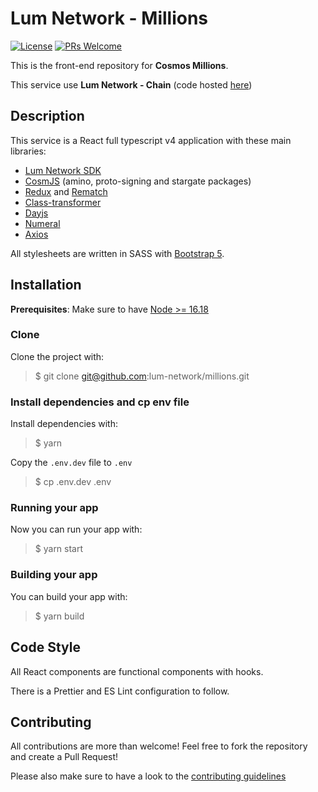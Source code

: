# Lum Network - Millions

[![License](https://img.shields.io/badge/License-Apache%202.0-blue.svg)](https://opensource.org/licenses/Apache-2.0)
[![PRs Welcome](https://img.shields.io/badge/PRs-welcome-brightgreen.svg)](https://github.com/lum-network/millions/pulls)

This is the front-end repository for **Cosmos Millions**.

This service use **Lum Network - Chain** (code hosted [here](https://github.com/lum-network/chain))

## Description

This service is a React full typescript v4 application with these main libraries:

- [Lum Network SDK](https://github.com/lum-network/sdk-javascript)
- [CosmJS](https://github.com/cosmos/cosmjs) (amino, proto-signing and stargate packages)
- [Redux](https://react-redux.js.org/) and [Rematch](https://rematchjs.org/)
- [Class-transformer](https://github.com/typestack/class-transformer)
- [Dayjs](https://github.com/iamkun/dayjs)
- [Numeral](https://github.com/adamwdraper/Numeral-js)
- [Axios](https://github.com/axios/axios)

All stylesheets are written in SASS with [Bootstrap 5](https://getbootstrap.com/).

## Installation

**Prerequisites**: Make sure to have [Node >= 16.18](https://nodejs.org/)

### Clone

Clone the project with:

> $ git clone git@github.com:lum-network/millions.git

### Install dependencies and cp env file

Install dependencies with:

> $ yarn

Copy the `.env.dev` file to `.env`

> $ cp .env.dev .env

### Running your app

Now you can run your app with:

> $ yarn start

### Building your app

You can build your app with:

> $ yarn build

## Code Style

All React components are functional components with hooks.

There is a Prettier and ES Lint configuration to follow.

## Contributing

All contributions are more than welcome! Feel free to fork the repository and create a Pull Request!

Please also make sure to have a look to the [contributing guidelines](https://github.com/lum-network/millions/blob/master/CONTRIBUTING.md)

